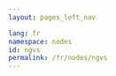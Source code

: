 ```yaml
---
layout: pages_left_nav

lang: fr
namespace: nodes
id: ngvs
permalink: /fr/nodes/ngvs
---
```


<!-- Content start -->

<!-- Content end -->
